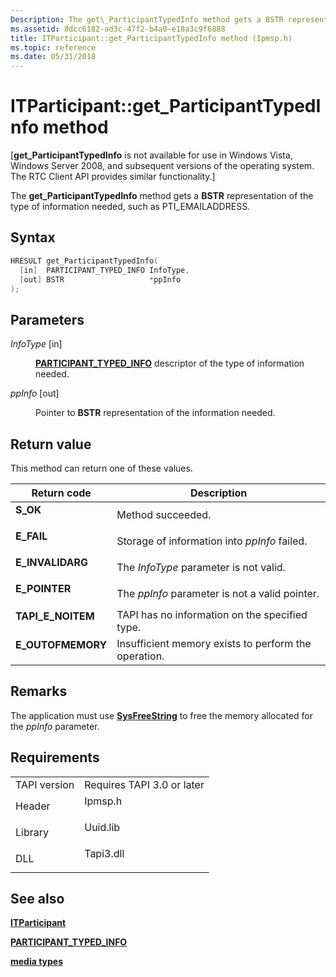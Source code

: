 ```yaml
---
Description: The get\_ParticipantTypedInfo method gets a BSTR representation of the type of information needed, such as PTI\_EMAILADDRESS.
ms.assetid: 8dcc6182-ad3c-47f2-b4a0-e18a3c9f6888
title: ITParticipant::get_ParticipantTypedInfo method (Ipmsp.h)
ms.topic: reference
ms.date: 05/31/2018
---
```


# ITParticipant::get\_ParticipantTypedInfo method

\[**get\_ParticipantTypedInfo** is not available for use in Windows Vista, Windows Server 2008, and subsequent versions of the operating system. The RTC Client API provides similar functionality.\]

The **get\_ParticipantTypedInfo** method gets a **BSTR** representation of the type of information needed, such as PTI\_EMAILADDRESS.

## Syntax


```C++
HRESULT get_ParticipantTypedInfo(
  [in]  PARTICIPANT_TYPED_INFO InfoType,
  [out] BSTR                   *ppInfo
);
```



## Parameters

<dl> <dt>

*InfoType* \[in\]
</dt> <dd>

[**PARTICIPANT\_TYPED\_INFO**](participant-typed-info.md) descriptor of the type of information needed.

</dd> <dt>

*ppInfo* \[out\]
</dt> <dd>

Pointer to **BSTR** representation of the information needed.

</dd> </dl>

## Return value

This method can return one of these values.



| Return code                                                                                    | Description                                                     |
|------------------------------------------------------------------------------------------------|-----------------------------------------------------------------|
| <dl> <dt>**S\_OK**</dt> </dl>           | Method succeeded.<br/>                                    |
| <dl> <dt>**E\_FAIL**</dt> </dl>         | Storage of information into *ppInfo* failed.<br/>         |
| <dl> <dt>**E\_INVALIDARG**</dt> </dl>   | The *InfoType* parameter is not valid.<br/>               |
| <dl> <dt>**E\_POINTER**</dt> </dl>      | The *ppInfo* parameter is not a valid pointer.<br/>       |
| <dl> <dt>**TAPI\_E\_NOITEM**</dt> </dl> | TAPI has no information on the specified type.<br/>       |
| <dl> <dt>**E\_OUTOFMEMORY**</dt> </dl>  | Insufficient memory exists to perform the operation.<br/> |



 

## Remarks

The application must use [**SysFreeString**](/windows/win32/api/oleauto/nf-oleauto-sysfreestring) to free the memory allocated for the *ppInfo* parameter.

## Requirements



|                         |                                                                                      |
|-------------------------|--------------------------------------------------------------------------------------|
| TAPI version<br/> | Requires TAPI 3.0 or later<br/>                                                |
| Header<br/>       | <dl> <dt>Ipmsp.h</dt> </dl>   |
| Library<br/>      | <dl> <dt>Uuid.lib</dt> </dl>  |
| DLL<br/>          | <dl> <dt>Tapi3.dll</dt> </dl> |



## See also

<dl> <dt>

[**ITParticipant**](itparticipant.md)
</dt> <dt>

[**PARTICIPANT\_TYPED\_INFO**](participant-typed-info.md)
</dt> <dt>

[**media types**](tapimediatype--constants.md)
</dt> </dl>

 

